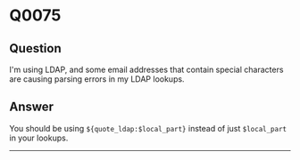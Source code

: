 Q0075
=====

Question
--------

I'm using LDAP, and some email addresses that contain special characters
are causing parsing errors in my LDAP lookups.

Answer
------

You should be using `${quote_ldap:$local_part}` instead of just
`$local_part` in your lookups.

* * * * *
